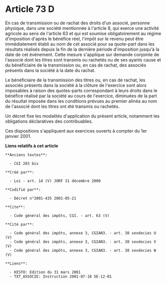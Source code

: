 # Article 73 D

En cas de transmission ou de rachat des droits d'un associé, personne physique, dans une société mentionnée à l'article 8,
qui exerce une activité agricole au sens de l'article 63 et qui est soumise obligatoirement au régime d'imposition d'après le
bénéfice réel, l'impôt sur le revenu peut être immédiatement établi au nom de cet associé pour sa quote-part dans les
résultats réalisés depuis la fin de la dernière période d'imposition jusqu'à la date de cet événement. Cette mesure
s'applique sur demande conjointe de l'associé dont les titres sont transmis ou rachetés ou de ses ayants cause et du
bénéficiaire de la transmission ou, en cas de rachat, des associés présents dans la société à la date du rachat. 

Le bénéficiaire de la transmission des titres ou, en cas de rachat, les associés présents dans la société à la clôture de
l'exercice sont alors imposables à raison des quotes-parts correspondant à leurs droits dans le bénéfice réalisé par la
société au cours de l'exercice, diminuées de la part du résultat imposée dans les conditions prévues au premier alinéa au nom
de l'associé dont les titres ont été transmis ou rachetés. 

Un décret fixe les modalités d'application du présent article, notamment les obligations déclaratives des contribuables. 

Ces dispositions s'appliquent aux exercices ouverts à compter du 1er janvier 2001.

**Liens relatifs à cet article**

	**Anciens textes**:

	  - CGI 203 bis

	**Créé par**:

	  - Loi - art. 14 (V) JORF 31 décembre 2000

	**Codifié par**:

	  - Décret n°2001-435 2001-05-21

	**Cite**:

	  - Code général des impôts, CGI. - art. 63 (V)

	**Cité par**:

	  - Code général des impôts, annexe 3, CGIAN3. - art. 38 sexdecies U (V)
	  - Code général des impôts, annexe 3, CGIAN3. - art. 38 sexdecies V (V)
	  - Code général des impôts, annexe 3, CGIAN3. - art. 38 sexdecies W (V)

	**Liens**:

	  - HISTO: Edition du 31 mars 2001
	  - TXT_ASSOCIE: Instruction 2001-07-18 5E-12-01
